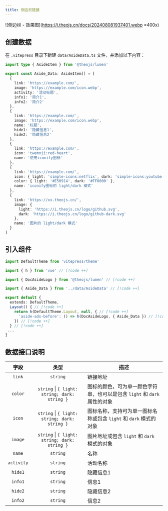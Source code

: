 ```yaml
---
title: 侧边栏链接
---
```


![侧边栏 - 效果图](https://i.theojs.cn/docs/202408081937401.webp =400x)

## 创建数据

在 `.vitepress` 目录下新建 `data/AsideData.ts` 文件，并添加以下内容：

```ts [.vitepress/data/AsideData.ts]
import type { AsideItem } from '@theojs/lumen'

export const Aside_Data: AsideItem[] = [
  {
    link: 'https://example.com/',
    image: 'https://example.com/icon.webp',
    activity: '活动标题',
    info1: '简介1',
    info2: '简介2'
  },
  {
    link: 'https://example.com/',
    image: 'https://example.com/icon.webp',
    name: '标题',
    hide1: '隐藏信息1',
    hide2: '隐藏信息2'
  },
  {
    link: 'https://example.com/',
    icon: 'twemoji:red-heart',
    name: '使用iconify图标'
  },
  {
    link: 'https://example.com/',
    icon: { light: 'simple-icons:netflix', dark: 'simple-icons:youtube' },
    color: { light: '#E50914', dark: '#FF0000' },
    name: 'iconify图标的 light/dark 模式'
  },
  {
    link: 'https://xx.theojs.cn/',
    image: {
      light: 'https://i.theojs.cn/logo/github.svg',
      dark: 'https://i.theojs.cn/logo/github-dark.svg'
    },
    name: '图片的 light/dark 模式'
  }
]
```

## 引入组件

```ts [.vitepress/theme/index.ts]
import DefaultTheme from 'vitepress/theme'

import { h } from 'vue' // [!code ++]

import { DocAsideLogo } from '@theojs/lumen' // [!code ++]

import { Aside_Data } from '../data/AsideData' // [!code ++]

export default {
  extends: DefaultTheme,
  Layout() { // [!code ++]
    return h(DefaultTheme.Layout, null, { // [!code ++]
      'aside-ads-before': () => h(DocAsideLogo, { Aside_Data }) // [!code ++]
    }) // [!code ++]
  } // [!code ++]
 ...
}
```

## 数据接口说明

|    字段    |                     类型                      | 描述                                                                                                                                                                                  |
| :--------: | :-------------------------------------------: | ------------------------------------------------------------------------------------------------------------------------------------------------------------------------------------- |
|   `link`   |                   `string`                    | 链接地址                                                                                                                                                                              |
|  `color`   | `string` \| `{ light: string; dark: string }` | 图标的颜色，可为单一颜色字符串，也可以是包含 `light` 和 `dark` 属性的对象                                                                                                             |
|   `icon`   | `string` \| `{ light: string; dark: string }` | 图标名称，支持<Pill name="iconify 图标" link="https://icon-sets.iconify.design/" icon="line-md:iconify2-static" color="#1769AA" />可为单一图标名称或包含 `light` 和 `dark` 模式的对象 |
|  `image`   | `string` \| `{ light: string; dark: string }` | 图片地址或包含 `light` 和 `dark` 模式的对象                                                                                                                                           |
|   `name`   |                   `string`                    | <Badge text="可选" /> 名称                                                                                                                                                            |
| `activity` |                   `string`                    | <Badge text="可选" /> 活动名称                                                                                                                                                        |
|  `hide1`   |                   `string`                    | <Badge text="可选" /> 隐藏信息1                                                                                                                                                       |
|  `info1`   |                   `string`                    | <Badge text="可选" /> 信息1                                                                                                                                                           |
|  `hide2`   |                   `string`                    | <Badge text="可选" /> 隐藏信息2                                                                                                                                                       |
|  `info2`   |                   `string`                    | <Badge text="可选" /> 信息2                                                                                                                                                           |

